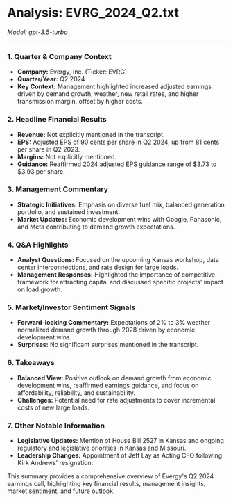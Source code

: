 # Analysis: EVRG_2024_Q2.txt

*Model: gpt-3.5-turbo*

---

### 1. Quarter & Company Context
- **Company:** Evergy, Inc. (Ticker: EVRG)
- **Quarter/Year:** Q2 2024
- **Key Context:** Management highlighted increased adjusted earnings driven by demand growth, weather, new retail rates, and higher transmission margin, offset by higher costs.

### 2. Headline Financial Results
- **Revenue:** Not explicitly mentioned in the transcript.
- **EPS:** Adjusted EPS of 90 cents per share in Q2 2024, up from 81 cents per share in Q2 2023.
- **Margins:** Not explicitly mentioned.
- **Guidance:** Reaffirmed 2024 adjusted EPS guidance range of $3.73 to $3.93 per share.

### 3. Management Commentary
- **Strategic Initiatives:** Emphasis on diverse fuel mix, balanced generation portfolio, and sustained investment.
- **Market Updates:** Economic development wins with Google, Panasonic, and Meta contributing to demand growth expectations.

### 4. Q&A Highlights
- **Analyst Questions:** Focused on the upcoming Kansas workshop, data center interconnections, and rate design for large loads.
- **Management Responses:** Highlighted the importance of competitive framework for attracting capital and discussed specific projects' impact on load growth.

### 5. Market/Investor Sentiment Signals
- **Forward-looking Commentary:** Expectations of 2% to 3% weather normalized demand growth through 2028 driven by economic development wins.
- **Surprises:** No significant surprises mentioned in the transcript.

### 6. Takeaways
- **Balanced View:** Positive outlook on demand growth from economic development wins, reaffirmed earnings guidance, and focus on affordability, reliability, and sustainability.
- **Challenges:** Potential need for rate adjustments to cover incremental costs of new large loads.

### 7. Other Notable Information
- **Legislative Updates:** Mention of House Bill 2527 in Kansas and ongoing regulatory and legislative priorities in Kansas and Missouri.
- **Leadership Changes:** Appointment of Jeff Lay as Acting CFO following Kirk Andrews' resignation.

This summary provides a comprehensive overview of Evergy's Q2 2024 earnings call, highlighting key financial results, management insights, market sentiment, and future outlook.